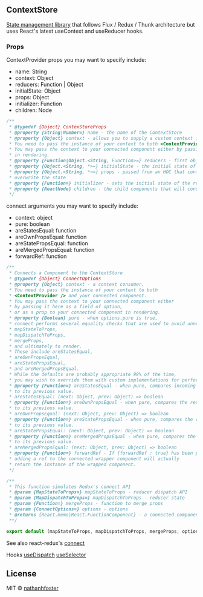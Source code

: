 ## ContextStore

[State management library](https://github.com/nathanhfoster/resurrection) that follows Flux / Redux / Thunk architecture but uses React's latest useContext and useReducer hooks.

### Props

ContextProvider props you may want to specify include:

- name: String
- context: Object
- reducers: Function | Object
- initialState: Object
- props: Object
- initializer: Function
- children: Node

```js
/**
 * @typedef {Object} ContexStoreProps
 * @property {String|Number=} name - the name of the ContextStore
 * @property {Object} context - allows you to supply a custom context instance to be used by resurrection.
 * You need to pass the instance of your context to both <ContextProvider /> and your connected component.
 * You may pass the context to your connected component either by passing it here as a field of option, or as a prop to your connected component
 * in rendering.
 * @property {Function|Object.<String, Function>=} reducers - first object to compare
 * @property {Object.<String, *>=} initialState - the initial state of the reducer
 * @property {Object.<String, *>=} props - passed from an HOC that controls the state of the store use this if you want prop changes to
 * overwrite the state
 * @property {Function=} initializer - sets the initial state of the reducer
 * @property {ReactNode} children - the child components that will consume the store
 */
```

connect arguments you may want to specify include:

- context: object
- pure: boolean
- areStatesEqual: function
- areOwnPropsEqual: function
- areStatePropsEqual: function
- areMergedPropsEqual: function
- forwardRef: function

```js
/**
 * Connects a Component to the ContextStore
 * @typedef {Object} ConnectOptions
 * @property {Object} context - a context consumer.
 * You need to pass the instance of your context to both
 * <ContextProvider /> and your connected component.
 * You may pass the context to your connected component either
 * by passing it here as a field of option,
 * or as a prop to your connected component in rendering.
 * @property {Boolean} pure - when options.pure is true,
 * connect performs several equality checks that are used to avoid unnecessary calls to
 * mapStateToProps,
 * mapDispatchToProps,
 * mergeProps,
 * and ultimately to render.
 * These include areStatesEqual,
 * areOwnPropsEqual,
 * areStatePropsEqual,
 * and areMergedPropsEqual.
 * While the defaults are probably appropriate 99% of the time,
 * you may wish to override them with custom implementations for performance or other reasons.
 * @property {Function=} areStatesEqual - when pure, compares incoming store state
 * to its previous value.
 * areStatesEqual: (next: Object, prev: Object) => boolean
 * @property {Function=} areOwnPropsEqual - when pure, compares the result of ownProps
 * to its previous value.
 * areOwnPropsEqual: (next: Object, prev: Object) => boolean
 * @property {Function=} areStatePropsEqual - when pure, compares the result of mapStateToProps
 * to its previous value.
 * areStatePropsEqual: (next: Object, prev: Object) => boolean
 * @property {Function=} areMergedPropsEqual - when pure, compares the result of mergeProps
 * to its previous value.
 * areMergedPropsEqual: (next: Object, prev: Object) => boolean
 * @property {Function=} forwardRef - If {forwardRef : true} has been passed to connect,
 * adding a ref to the connected wrapper component will actually
 * return the instance of the wrapped component.
 */

/**
 * This function simulates Redux's connect API
 * @param {MapStateToProps=} mapStateToProps - reducer dispatch API
 * @param {MapDispatchToProps=} mapDispatchToProps - reducer state
 * @param {Function=} mergeProps - function to merge props
 * @param {ConnectOptions=} options - options
 * @returns {React.memo|React.FunctionComponent} - a connected component
 **/

export default (mapStateToProps, mapDispatchToProps, mergeProps, options)(SomeChildComponent);
```

See also react-redux's [connect](https://react-redux.js.org/api/connect#connect)

Hooks
[useDispatch](https://react-redux.js.org/api/hooks#usedispatch)
[useSelector](https://react-redux.js.org/api/hooks#useselector)

## License

MIT © [nathanhfoster](https://github.com/nathanhfoster)
